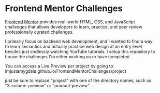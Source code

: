 # Frontend Mentor Challenges

[Frontend Mentor](frontendmentor.io) provides real-world HTML, CSS, and JavaScript challenges that allows developers to learn, practice, and peer review professionally curated challenges.

I primarly focus on backend web development, and I wanted to find a way to learn semantics and actually practice web design at an entry level besides just endlessly watching YouTube tutorials. I setup this repository to house the challenges I'm either working on or have completed.

You can access a Live Preview per project by going to:
imjustamygdala.github.io/FrontendMentorChallenges/project

just be sure to replace "project" with one of the directory names, such as "3-column-preview" or "product-preview".